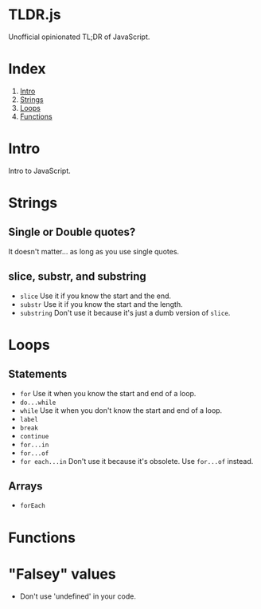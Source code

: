 TLDR.js
=======
Unofficial opinionated TL;DR of JavaScript.

# Index
1. [Intro](#intro)
1. [Strings](#strings)
1. [Loops](#Loops)
1. [Functions](#functions)

# Intro
Intro to JavaScript.

# Strings
## Single or Double quotes?
It doesn't matter... as long as you use single quotes.

## slice, substr, and substring
+ `slice` Use it if you know the start and the end.
+ `substr` Use it if you know the start and the length.
+ `substring` Don't use it because it's just a dumb version of `slice`.

# Loops
## Statements
+ `for` Use it when you know the start and end of a loop.
+ `do...while`
+ `while` Use it when you don't know the start and end of a loop.
+ `label`
+ `break`
+ `continue`
+ `for...in`
+ `for...of`
+ `for each...in` Don't use it because it's obsolete. Use `for...of` instead.

## Arrays
+ `forEach`

# Functions

# "Falsey" values
+ Don't use 'undefined' in your code.
